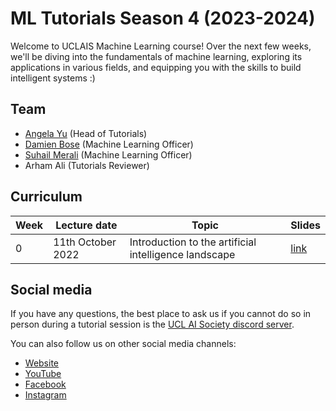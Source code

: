 # ML Tutorials Season 4 (2023-2024)
Welcome to UCLAIS Machine Learning course! Over the next few weeks, we'll be diving into the fundamentals of machine learning, exploring its applications in various fields, and equipping you with the skills to build intelligent systems :)

## Team

- [Angela Yu](https://github.com/angela24680403) (Head of Tutorials)
- [Damien Bose](https://github.com/damienbose) (Machine Learning Officer)
- [Suhail Merali](https://github.com/slushiegoose) (Machine Learning Officer)
- Arham Ali (Tutorials Reviewer)

## Curriculum

| Week | Lecture date | Topic | Slides
| ---- | ------------ | ----- | -----
| 0    | 11th October 2022 | Introduction to the artificial intelligence landscape | [link](https://www.canva.com/design/DAFm9tHNEDM/cEKEXWzmazR5KKN-7f06tw/edit?utm_content=DAFm9tHNEDM&utm_campaign=designshare&utm_medium=link2&utm_source=sharebutton)

## Social media

If you have any questions, the best place to ask us if you cannot do so in person during a tutorial session is the [UCL AI Society discord server](https://discord.gg/Hh9EVw2RGP).

You can also follow us on other social media channels:
- [Website](https://uclaisociety.co.uk)
- [YouTube](https://www.youtube.com/channel/UC-5Whp878nPjOqKaL0tsDoA)
- [Facebook](https://www.facebook.com/AISoc.ucl)
- [Instagram](https://www.instagram.com/p/CUxvALApRFL/)
